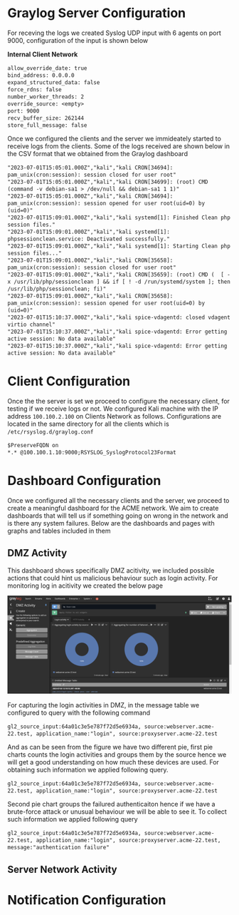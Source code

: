 # Graylog Server Configuration
For receving the logs we created Syslog UDP input with 6 agents on port 9000, configuration of the input is shown below 

**Internal Client Network**
```
allow_override_date: true
bind_address: 0.0.0.0
expand_structured_data: false
force_rdns: false
number_worker_threads: 2
override_source: <empty>
port: 9000
recv_buffer_size: 262144
store_full_message: false
```

Once we configured the clients and the server we immideately started to receive logs from the clients. Some of the logs received are shown below in the CSV format that we obtained from the Graylog dashboard

```
"2023-07-01T15:05:01.000Z","kali","kali CRON[34694]: pam_unix(cron:session): session closed for user root"
"2023-07-01T15:05:01.000Z","kali","kali CRON[34699]: (root) CMD (command -v debian-sa1 > /dev/null && debian-sa1 1 1)"
"2023-07-01T15:05:01.000Z","kali","kali CRON[34694]: pam_unix(cron:session): session opened for user root(uid=0) by (uid=0)"
"2023-07-01T15:09:01.000Z","kali","kali systemd[1]: Finished Clean php session files."
"2023-07-01T15:09:01.000Z","kali","kali systemd[1]: phpsessionclean.service: Deactivated successfully."
"2023-07-01T15:09:01.000Z","kali","kali systemd[1]: Starting Clean php session files..."
"2023-07-01T15:09:01.000Z","kali","kali CRON[35658]: pam_unix(cron:session): session closed for user root"
"2023-07-01T15:09:01.000Z","kali","kali CRON[35659]: (root) CMD (  [ -x /usr/lib/php/sessionclean ] && if [ ! -d /run/systemd/system ]; then /usr/lib/php/sessionclean; fi)"
"2023-07-01T15:09:01.000Z","kali","kali CRON[35658]: pam_unix(cron:session): session opened for user root(uid=0) by (uid=0)"
"2023-07-01T15:10:37.000Z","kali","kali spice-vdagentd: closed vdagent virtio channel"
"2023-07-01T15:10:37.000Z","kali","kali spice-vdagentd: Error getting active session: No data available"
"2023-07-01T15:10:37.000Z","kali","kali spice-vdagentd: Error getting active session: No data available"
```

# Client Configuration 
Once the the server is set we proceed to configure the necessary client, for testing if we receive logs or not. We configured Kali machine with the IP address `100.100.2.100` on Clients Network as follows. Configurations are located in the same directory for all the clients which is `/etc/rsyslog.d/graylog.conf` 


```
$PreserveFQDN on
*.* @100.100.1.10:9000;RSYSLOG_SyslogProtocol23Format
```

# Dashboard Configuration
Once we configured all the necessary clients and the server, we proceed to create a meaningful dashboard for the ACME network. We aim to create dashboards that will tell us if something going on wrong in the network and is there any system failures. Below are the dashboards and pages with graphs and tables included in them

## DMZ Activity
This dashboard shows specifically DMZ acitivity, we included possible actions that could hint us malicious behaviour such as login activity. For monitoring log in acitivity we created the below page

![DMZ Activity](assets/../../../asset/dmz_login_activity_dashboard.png)

For capturing the login activities in DMZ, in the message table we configured to query with the following command

```
gl2_source_input:64a01c3e5e787f72d5e6934a, source:webserver.acme-22.test, application_name:"login", source:proxyserver.acme-22.test
``` 
And as can be seen from the figure we have two different pie, first pie charts counts the login activities and groups them by the source hence we will get a good understanding on how much these devices are used. For obtaining such information we applied following query. 
```
gl2_source_input:64a01c3e5e787f72d5e6934a, source:webserver.acme-22.test, application_name:"login", source:proxyserver.acme-22.test
```
Second pie chart groups the failured authenticaiton hence if we have a brute-force attack or unusual behaviour we will be able to see it. To collect such information we applied following query
```
gl2_source_input:64a01c3e5e787f72d5e6934a, source:webserver.acme-22.test, application_name:"login", source:proxyserver.acme-22.test, message:"authentication failure"
```

## Server Network Activity

# Notification Configuration

